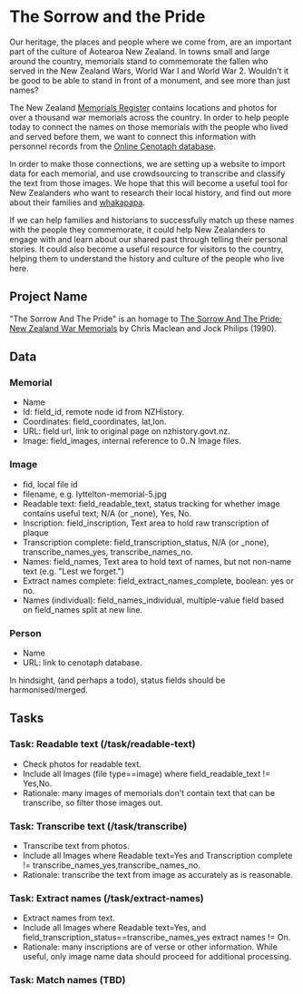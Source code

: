 # The Sorrow and the Pride


Our heritage, the places and people where we come from, are an important part of the culture of Aotearoa New Zealand. In towns small and large around the country, memorials stand to commemorate the fallen who served in the New Zealand Wars, World War I and World War 2. Wouldn't it be good to be able to stand in front of a monument, and see more than just names?

The New Zealand [Memorials Register](https://nzhistory.govt.nz/culture/the-memorials-register) contains locations and photos for over a thousand war memorials across the country. In order to help people today to connect the names on those memorials with the people who lived and served before them, we want to connect this information with personnel records from the [Online Cenotaph database](http://www.aucklandmuseum.com/war-memorial/online-cenotaph).

In order to make those connections, we are setting up a website to import data for each memorial, and use crowdsourcing to transcribe and classify the text from those images. We hope that this will become a useful tool for New Zealanders who want to research their local history, and find out more about their families and [whakapapa](http://www.teara.govt.nz/en/whakapapa-genealogy/page-1).

If we can help families and historians to successfully match up these names with the people they commemorate, it could help New Zealanders to engage with and learn about our shared past through telling their personal stories. It could also become a useful resource for visitors to the country, helping them to understand the history and culture of the people who live here.

## Project Name
"The Sorrow And The Pride" is an homage to [The Sorrow And The Pride: New Zealand War Memorials](https://www.amazon.com/sorrow-pride-New-Zealand-memorials/dp/0477014755) by Chris Maclean and Jock Philips (1990).

## Data

### Memorial
* Name
* Id: field_id, remote node id from NZHistory.
* Coordinates: field_coordinates, lat,lon.
* URL: field url, link to original page on nzhistory.govt.nz.
* Image: field_images, internal reference to 0..N Image files.

### Image
* fid, local file id
* filename, e.g. lyttelton-memorial-5.jpg
* Readable text: field_readable_text, status tracking for whether image contains useful text; N/A (or _none), Yes, No.
* Inscription: field_inscription, Text area to hold raw transcription of plaque
* Transcription complete: field_transcription_status, N/A (or _none), transcribe_names_yes, transcribe_names_no.
* Names: field_names, Text area to hold text of names, but not non-name text (e.g. "Lest we forget.")
* Extract names complete: field_extract_names_complete, boolean: yes or no.
* Names (individual): field_names_individual, multiple-value field based on field_names split at new line.

### Person
* Name
* URL: link to cenotaph database.

In hindsight, (and perhaps a todo), status fields should be harmonised/merged.

## Tasks

### Task: Readable text (/task/readable-text)
* Check photos for readable text.
* Include all Images (file type==image) where field_readable_text != Yes,No.
* Rationale: many images of memorials don't contain text that can be transcribe, so filter those images out.

### Task: Transcribe text (/task/transcribe)
* Transcribe text from photos.
* Include all Images where Readable text=Yes and Transcription complete != transcribe_names_yes,transcribe_names_no.
* Rationale: transcribe the text from image as accurately as is reasonable.

### Task: Extract names (/task/extract-names)
* Extract names from text. 
* Include all Images where Readable text=Yes, and field_transcription_status==transcribe_names_yes extract names != On.
* Rationale: many inscriptions are of verse or other information. While useful, only image name data should proceed for additional processing.

### Task: Match names (TBD)
